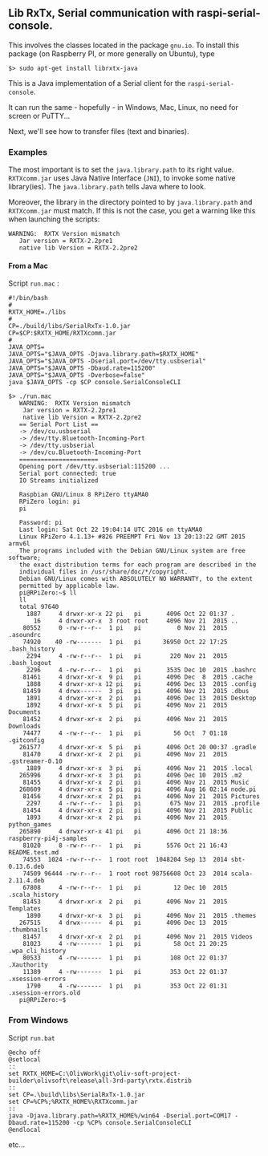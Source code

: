 ## Lib RxTx, Serial communication with raspi-serial-console.
This involves the classes located in the package `gnu.io`.
To install this package (on Raspberry PI, or more generally on Ubuntu), type
```
$> sudo apt-get install librxtx-java
```

This is a Java implementation of a Serial client for the `raspi-serial-console`.

It can run the same - hopefully - in Windows, Mac, Linux, no need for screen or PuTTY...

Next, we'll see how to transfer files (text and binaries).
 
### Examples
The most important is to set the `java.library.path` to its right value. `RXTXcomm.jar` uses Java Native Interface (`JNI`), to invoke 
some native library(ies). The `java.library.path` tells Java where to look.

Moreover, the library in the directory pointed to by `java.library.path` and `RXTXcomm.jar` must match. If this is not the case,
you get a warning like this when launching the scripts:
 ```
 WARNING:  RXTX Version mismatch
 	Jar version = RXTX-2.2pre1
 	native lib Version = RXTX-2.2pre2
 ```

#### From a Mac

Script `run.mac` :
```
#!/bin/bash
#
RXTX_HOME=./libs
#
CP=./build/libs/SerialRxTx-1.0.jar
CP=$CP:$RXTX_HOME/RXTXcomm.jar
#
JAVA_OPTS=
JAVA_OPTS="$JAVA_OPTS -Djava.library.path=$RXTX_HOME"
JAVA_OPTS="$JAVA_OPTS -Dserial.port=/dev/tty.usbserial"
JAVA_OPTS="$JAVA_OPTS -Dbaud.rate=115200"
JAVA_OPTS="$JAVA_OPTS -Dverbose=false"
java $JAVA_OPTS -cp $CP console.SerialConsoleCLI
```

```
$> ./run.mac
   WARNING:  RXTX Version mismatch
   	Jar version = RXTX-2.2pre1
   	native lib Version = RXTX-2.2pre2
   == Serial Port List ==
   -> /dev/cu.usbserial
   -> /dev/tty.Bluetooth-Incoming-Port
   -> /dev/tty.usbserial
   -> /dev/cu.Bluetooth-Incoming-Port
   ======================
   Opening port /dev/tty.usbserial:115200 ...
   Serial port connected: true
   IO Streams initialized
   
   Raspbian GNU/Linux 8 RPiZero ttyAMA0
   RPiZero login: pi
   pi

   Password: pi
   Last login: Sat Oct 22 19:04:14 UTC 2016 on ttyAMA0
   Linux RPiZero 4.1.13+ #826 PREEMPT Fri Nov 13 20:13:22 GMT 2015 armv6l
   The programs included with the Debian GNU/Linux system are free software;
   the exact distribution terms for each program are described in the
   individual files in /usr/share/doc/*/copyright.
   Debian GNU/Linux comes with ABSOLUTELY NO WARRANTY, to the extent
   permitted by applicable law.
   pi@RPiZero:~$ ll
   ll
   total 97640
     1887     4 drwxr-xr-x 22 pi   pi       4096 Oct 22 01:37 .
       16     4 drwxr-xr-x  3 root root     4096 Nov 21  2015 ..
    80552     0 -rw-r--r--  1 pi   pi          0 Nov 21  2015 .asoundrc
    74920    40 -rw-------  1 pi   pi      36950 Oct 22 17:25 .bash_history
     2294     4 -rw-r--r--  1 pi   pi        220 Nov 21  2015 .bash_logout
     2296     4 -rw-r--r--  1 pi   pi       3535 Dec 10  2015 .bashrc
    81461     4 drwxr-xr-x  9 pi   pi       4096 Dec  8  2015 .cache
     1888     4 drwxr-xr-x 12 pi   pi       4096 Dec 13  2015 .config
    81459     4 drwx------  3 pi   pi       4096 Nov 21  2015 .dbus
     1891     4 drwxr-xr-x  2 pi   pi       4096 Dec 13  2015 Desktop
     1892     4 drwxr-xr-x  5 pi   pi       4096 Nov 21  2015 Documents
    81452     4 drwxr-xr-x  2 pi   pi       4096 Nov 21  2015 Downloads
    74477     4 -rw-r--r--  1 pi   pi         56 Oct  7 01:18 .gitconfig
   261577     4 drwxr-xr-x  5 pi   pi       4096 Oct 20 00:37 .gradle
    81470     4 drwxr-xr-x  2 pi   pi       4096 Nov 21  2015 .gstreamer-0.10
     1889     4 drwxr-xr-x  3 pi   pi       4096 Nov 21  2015 .local
   265996     4 drwxr-xr-x  3 pi   pi       4096 Dec 10  2015 .m2
    81455     4 drwxr-xr-x  2 pi   pi       4096 Nov 21  2015 Music
   268609     4 drwxr-xr-x  5 pi   pi       4096 Aug 16 02:14 node.pi
    81456     4 drwxr-xr-x  2 pi   pi       4096 Nov 21  2015 Pictures
     2297     4 -rw-r--r--  1 pi   pi        675 Nov 21  2015 .profile
    81454     4 drwxr-xr-x  2 pi   pi       4096 Nov 21  2015 Public
     1893     4 drwxr-xr-x  2 pi   pi       4096 Nov 21  2015 python_games
   265890     4 drwxr-xr-x 41 pi   pi       4096 Oct 21 18:36 raspberry-pi4j-samples
    81020     8 -rw-r--r--  1 pi   pi       5576 Oct 21 16:43 README.test.md
    74553  1024 -rw-r--r--  1 root root  1048204 Sep 13  2014 sbt-0.13.6.deb
    74509 96444 -rw-r--r--  1 root root 98756608 Oct 23  2014 scala-2.11.4.deb
    67808     4 -rw-r--r--  1 pi   pi         12 Dec 10  2015 .scala_history
    81453     4 drwxr-xr-x  2 pi   pi       4096 Nov 21  2015 Templates
     1890     4 drwxr-xr-x  3 pi   pi       4096 Nov 21  2015 .themes
   267515     4 drwx------  4 pi   pi       4096 Dec 13  2015 .thumbnails
    81457     4 drwxr-xr-x  2 pi   pi       4096 Nov 21  2015 Videos
    81023     4 -rw-------  1 pi   pi         58 Oct 21 20:25 .wpa_cli_history
    80533     4 -rw-------  1 pi   pi        108 Oct 22 01:37 .Xauthority
    11389     4 -rw-------  1 pi   pi        353 Oct 22 01:37 .xsession-errors
     1790     4 -rw-------  1 pi   pi        353 Oct 22 01:31 .xsession-errors.old
   pi@RPiZero:~$ 
```

### From Windows

Script `run.bat`
```
@echo off
@setlocal
::
set RXTX_HOME=C:\OlivWork\git\oliv-soft-project-builder\olivsoft\release\all-3rd-party\rxtx.distrib
::
set CP=.\build\libs\SerialRxTx-1.0.jar
set CP=%CP%;%RXTX_HOME%\RXTXcomm.jar
::
java -Djava.library.path=%RXTX_HOME%/win64 -Dserial.port=COM17 -Dbaud.rate=115200 -cp %CP% console.SerialConsoleCLI
@endlocal
```

etc...
